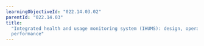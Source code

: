 ```yaml
---
learningObjectiveId: "022.14.03.02"
parentId: "022.14.03"
title:
  "Integrated health and usage monitoring system (IHUMS): design, operation,
  performance"
---
```

